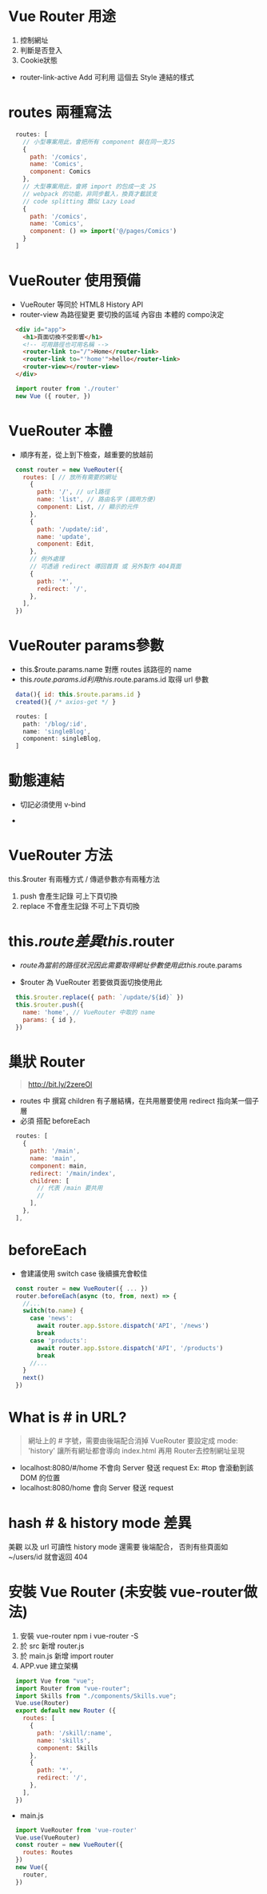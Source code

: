 # Vue Router 用途
1. 控制網址
2. 判斷是否登入
3. Cookie狀態

* router-link-active
<router-link to="/add" exact>Add</router-link>
可利用 這個去 Style 連結的樣式

# routes 兩種寫法
```js
  routes: [
    // 小型專案用此，會把所有 component 裝在同一支JS
    {
      path: '/comics',
      name: 'Comics',
      component: Comics
    },
    // 大型專案用此，會將 import 的包成一支 JS
    // webpack 的功能，非同步載入，換頁才載該支
    // code splitting 類似 Lazy Load
    {
      path: '/comics',
      name: 'Comics',
      component: () => import('@/pages/Comics')
    }
  ]
```

# VueRouter 使用預備
  * VueRouter 等同於 HTML8 History API
  * router-view 為路徑變更 要切換的區域 
  內容由 本體的 compo決定
  ```html
    <div id="app"> 
      <h1>頁面切換不受影響</h1>
      <!-- 可用路徑也可用名稱 -->
      <router-link to="/">Home</router-link>
      <router-link to="'home'">hello</router-link>
      <router-view></router-view>
    </div>
  ```
  ```js
    import router from './router'
    new Vue ({ router, })
  ```
<!-- -------------- -->

# VueRouter 本體
* 順序有差，從上到下檢查，越重要的放越前
```js
  const router = new VueRouter({
    routes: [ // 放所有需要的網址
      {
        path: '/', // url路徑
        name: 'list', // 路由名字 (調用方便)
        component: List, // 顯示的元件
      },
      {
        path: '/update/:id',
        name: 'update',
        component: Edit,
      },
      // 例外處理
      // 可透過 redirect 導回首頁 或 另外製作 404頁面
      {
        path: '*',
        redirect: '/',
      },
    ],
  })
```
<!-- -------------- -->

# VueRouter params參數
  * this.$route.params.name 
  對應 routes 該路徑的 name
  * this.$route.params.id
  利用 this.$route.params.id 取得 url 參數
  ```js
    data(){ id: this.$route.params.id }
    created(){ /* axios-get */ }

    routes: [
      path: '/blog/:id',
      name: 'singleBlog',
      component: singleBlog,
    ]
  ```
<!-- -------------- -->

# 動態連結
  * 切記必須使用 v-bind
  <ul v-for="post in posts">
    <li><router-link v-bind:to="'/blog/' + post.id"></li>
  </ul>
<!-- -------------- -->

# VueRouter 方法
  this.$router 有兩種方式 / 傳遞參數亦有兩種方法
  1. push 會產生記錄 可上下頁切換
  2. replace 不會產生記錄 不可上下頁切換

  # this.$route 差異 this.$router
  * $route 為 當前的路徑狀況
  因此需要取得網址參數使用此
  this.$route.params

  * $router 為 VueRouter
  若要做頁面切換使用此
  ```js
    this.$router.replace({ path: `/update/${id}` })
    this.$router.push({ 
      name: 'home', // VueRouter 中取的 name
      params: { id },
    })
  ```
<!-- -------------- -->


# 巢狀 Router
> http://bit.ly/2zereOl 

* routes 中 撰寫 children
有子層結構，在共用層要使用 redirect 指向某一個子層
* 必須 搭配 beforeEach
```js
  routes: [
    {
      path: '/main',
      name: 'main',
      component: main,
      redirect: '/main/index',
      children: [
        // 代表 /main 要共用
        // 
      ],
    },
  ],
```

# beforeEach
* 會建議使用 switch case 後續擴充會較佳
```js
  const router = new VueRouter({ ... })
  router.beforeEach(async (to, from, next) => {
    //...
    switch(to.name) {
      case 'news':
        await router.app.$store.dispatch('API', '/news')
        break
      case 'products':
        await router.app.$store.dispatch('API', '/products')
        break
      //...
    }
    next()
  })
```


# What is # in URL?
  > 網址上的 # 字號，需要由後端配合消掉
  > VueRouter 要設定成 mode: 'history'
  讓所有網址都會導向 index.html 
  再用 Router去控制網址呈現
  * localhost:8080/#/home
  不會向 Server 發送 request
  Ex: #top 會滾動到該 DOM 的位置
  * localhost:8080/home
  會向 Server 發送 request
<!-- -------------- -->

# hash # & history mode 差異
  美觀 以及 url 可讀性
  history mode 還需要 後端配合，
  否則有些頁面如 ~/users/id 就會返回 404
<!-- -------------- -->










# 安裝 Vue Router (未安裝 vue-router做法)
  1. 安裝 vue-router
  npm i vue-router -S
  2. 於 src 新增 router.js
  3. 於 main.js 新增 import router
  4. APP.vue 建立架構
  ```js
    import Vue from "vue";
    import Router from "vue-router";
    import Skills from "./components/Skills.vue";
    Vue.use(Router)
    export default new Router ({
      routes: [
        {
          path: '/skill/:name',
          name: 'skills',
          component: Skills
        },
        {
          path: '*',
          redirect: '/',
        },
      ],
    })
  ```
  * main.js
  ```js
    import VueRouter from 'vue-router'
    Vue.use(VueRouter)
    const router = new VueRouter({
      routes: Routes
    })
    new Vue({
      router,
    })
  ```
<!-- -------------- -->